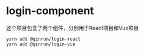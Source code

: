 # login-component

这个项目包含了两个组件，分别用于React项目和Vue项目

```
yarn add @qinrun/login-react
yarn add @qinrun/login-vue
```

